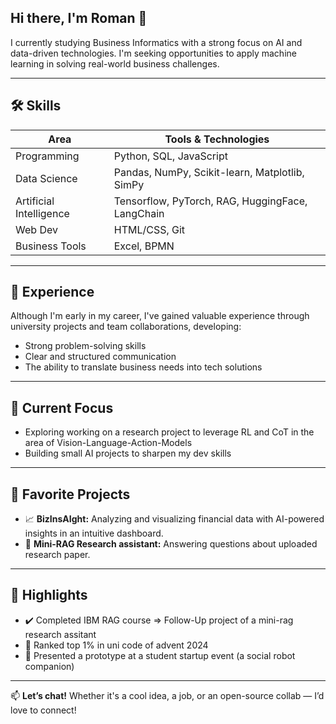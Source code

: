 ## Hi there, I'm Roman 👋

I currently studying Business Informatics with a strong focus on AI and data-driven technologies. I'm seeking opportunities to apply machine learning in solving real-world business challenges.

---

## 🛠️ Skills

| Area                    | Tools & Technologies                                |
|-------------------------|-----------------------------------------------------|
| Programming             | Python, SQL, JavaScript                             |
| Data Science            | Pandas, NumPy, Scikit-learn, Matplotlib, SimPy      |
| Artificial Intelligence | Tensorflow, PyTorch, RAG, HuggingFace, LangChain    |
| Web Dev                 | HTML/CSS, Git                                       |
| Business Tools          | Excel, BPMN                                         |

---

## 💼 Experience

Although I'm early in my career, I've gained valuable experience through university projects and team collaborations, developing:
- Strong problem-solving skills
- Clear and structured communication
- The ability to translate business needs into tech solutions

---

## 🌱 Current Focus

- Exploring working on a research project to leverage RL and CoT in the area of Vision-Language-Action-Models
- Building small AI projects to sharpen my dev skills

---

## 📌 Favorite Projects

- 📈 **BizInsAIght:** Analyzing and visualizing financial data with AI-powered insights in an intuitive dashboard.
- 🏫 **Mini-RAG Research assistant:** Answering questions about uploaded research paper.

---
## 🏅 Highlights

- ✔️ Completed IBM RAG course => Follow-Up project of a mini-rag research assitant
- 🥇 Ranked top 1% in uni code of advent 2024
- 🚀 Presented a prototype at a student startup event (a social robot companion)

---

📫 **Let’s chat!** Whether it's a cool idea, a job, or an open-source collab — I’d love to connect!
